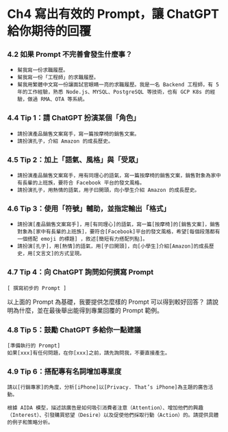 # Ch4 寫出有效的 Prompt，讓 ChatGPT 給你期待的回覆

### 4.2	如果 Prompt 不完善會發生什麼事？

- `幫我寫一份求職履歷。`
- `幫我寫一份「工程師」的求職履歷。`
- `幫我用繁體中文寫一份讓面試官眼睛一亮的求職履歷。我是一名 Backend 工程師，有 5 年的工作經驗，熟悉 Node.js、MYSQL、PostgreSQL 等技術，也有 GCP K8s 的經驗，做過 RMA、OTA 等系統。`

### 4.4	Tip 1：請 ChatGPT 扮演某個「角色」

- `請扮演產品銷售文案寫手，寫一篇按摩椅的銷售文案。`
- `請扮演孔子，介紹 Amazon 的成長歷史。`

### 4.5	Tip 2：加上「語氣、風格」與「受眾」

- `請扮演產品銷售文案寫手，用有同理心的語氣，寫一篇按摩椅的銷售文案，銷售對象為家中有長輩的上班族，要符合 Facebook 平台的發文風格。`
- `請扮演孔子，用熱情的語氣，用子曰開頭，向小學生介紹 Amazon 的成長歷史。`

### 4.6	Tip 3：使用「符號」輔助，並指定輸出「格式」

- `請扮演[產品銷售文案寫手]，用[有同理心]的語氣，寫一篇[按摩椅]的[銷售文案]，銷售對象為[家中有長輩的上班族]，要符合[Facebook]平台的發文風格，希望[每個段落都有一個搭配 emoji 的標題] ，敘述[簡短有力搭配列點]。`
- `請扮演[孔子]，用[熱情]的語氣，用[子曰開頭]，向[小學生]介紹[Amazon]的成長歷史，用[文言文]的方式呈現。`

### 4.7	Tip 4：向 ChatGPT 詢問如何撰寫 Prompt

```
[ 撰寫初步的 Prompt ]
```
以上面的 Prompt 為基礎，我要提供怎麼樣的 Prompt 可以得到較好回答？
請說明為什麼，並在最後舉出能得到專業回覆的 Prompt 範例。


### 4.8	Tip 5：鼓勵 ChatGPT 多給你一點建議

```
[準備執行的 Prompt]
如果[xxx]有任何問題，在你[xxx]之前，請先詢問我，不要直接產生。
```

### 4.9	Tip 6：搭配專有名詞增加專業度

```
請以[行銷專家]的角度，分析[iPhone]以[Privacy. That’s iPhone]為主題的廣告活動。

根據 AIDA 模型，描述該廣告是如何吸引消費者注意（Attention）、增加他們的興趣（Interest）、引發購買慾望（Desire）以及促使他們採取行動（Action）的。請提供具體的例子和策略分析。
```